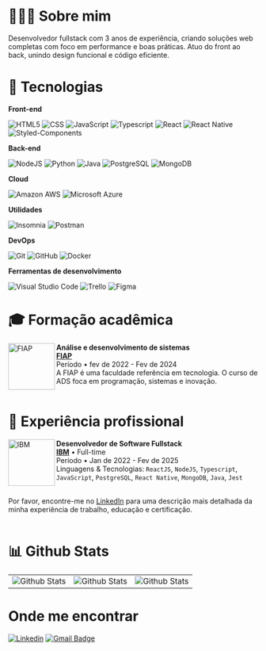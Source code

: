 
# 👨🏻‍💻 Sobre mim

  Desenvolvedor fullstack com 3 anos de experiência, criando soluções web completas com foco em performance e boas práticas.
Atuo do front ao back, unindo design funcional e código eficiente.


# 📖 Tecnologias

**Front-end**

![HTML5](https://img.shields.io/badge/-HTML5-333333?style=flat&logo=HTML5)
![CSS](https://img.shields.io/badge/-CSS-333333?style=flat&logo=CSS3&logoColor=1572B6)
![JavaScript](https://img.shields.io/badge/-JavaScript-333333?style=flat&logo=javascript)
![Typescript](https://img.shields.io/badge/TypeScript-333333?style=flat&logo=typescript)
![React](https://img.shields.io/badge/-React-333333?style=flat&logo=react)
![React Native](https://img.shields.io/badge/-React%20Native-333333?style=flat&logo=react)
![Styled-Components](https://img.shields.io/badge/styled--components-333333?style=flat&logo=styled-components)

**Back-end**

![NodeJS](https://img.shields.io/badge/Node.js-333333?style=flat&logo=node.js)
![Python](https://img.shields.io/badge/Python-333333?style=flat&logo=python&logoColor=white)
![Java](https://img.shields.io/badge/-Java-333333?style=flat&logo=Java&logoColor=007396)
![PostgreSQL](https://img.shields.io/badge/PostgreSQL-333333?style=flat&logo=postgresql)
![MongoDB](https://img.shields.io/badge/MongoDB-333333?style=flat&logo=mongodb)

**Cloud**

![Amazon AWS](https://img.shields.io/badge/Amazon_AWS-333333?style=flat&logo=amazon-aws&logoColor=white)
![Microsoft Azure](https://img.shields.io/badge/Microsoft_Azure-333333?style=flat&logo=microsoft-azure&logoColor=white)

**Utilidades**

![Insomnia](https://img.shields.io/badge/-Insomnia-333333?style=flat&logo=insomnia)
![Postman](https://img.shields.io/badge/-Postman-333333?style=flat&logo=postman)

**DevOps**

![Git](https://img.shields.io/badge/-Git-333333?style=flat&logo=git)
![GitHub](https://img.shields.io/badge/-GitHub-333333?style=flat&logo=github)
![Docker](https://img.shields.io/badge/-Docker-333333?style=flat&logo=docker)

**Ferramentas de desenvolvimento**

![Visual Studio Code](https://img.shields.io/badge/-Visual%20Studio%20Code-333333?style=flat&logo=visual-studio-code&logoColor=007ACC)
![Trello](https://img.shields.io/badge/-Trello-333333?style=flat&logo=trello&logoColor=007ACC)
![Figma](https://img.shields.io/badge/-Figma-333333?style=flat&logo=figma&logoColor=007ACC)

# 🎓 Formação acadêmica

[<img align="left" height="94px" width="94px" alt="FIAP" src="https://avatars.githubusercontent.com/u/79948663?s=200&v=4"/>](https://www.spacex.com/)

**Análise e desenvolvimento de sistemas** \
[**FIAP**](https://www.fiap.com.br/) <br>
Período • fev de 2022 - Fev de 2024 <br>
A FIAP é uma faculdade referência em tecnologia. O curso de ADS foca em programação, sistemas e inovação.<br><br>


# 💼 Experiência profissional

[<img align="left" height="94px" width="94px" alt="IBM" src="https://t.ctcdn.com.br/npouwF-3wxH1Bq5QyNtmaLKCPBM=/1080x1080/smart/i654119.png"/>](https://www.spacex.com/)

**Desenvolvedor de Software Fullstack** \
[**IBM**](https://www.ibm.com/br-pt) • Full-time <br>
Período • Jan de 2022 - Fev de 2025 <br>
Linguagens & Tecnologias: `ReactJS`, `NodeJS`, `Typescript`, `JavaScript`, `PostgreSQL`, `React Native`, `MongoDB`, `Java`, `Jest`<br><br>


Por favor, encontre-me no [LinkedIn](https://www.linkedin.com/in/jvmntr/) para uma descrição mais detalhada da minha experiência de trabalho, educação e certificação. <br><br>

# 📊 Github Stats

<table>
  <tr>
    <td>
      <img
        src="https://github-readme-stats.vercel.app/api?username=jvmntr&theme=tokyonight&show_icons=true" 
        alt="Github Stats"
      />
    </td>
    <td>
      <img
        src="https://github-readme-stats.vercel.app/api/top-langs/?username=jvmntr&theme=tokyonight&hide_border=false&include_all_commits=true&count_private=true&layout=compact" 
        alt="Github Stats"
      />
    </td>
    <td>
      <img
        src="https://github-readme-streak-stats.herokuapp.com/?user=jvmntr&theme=tokyonight&hide_border=false" 
        alt="Github Stats"
      />
    </td>
  </tr>
</table>

# Onde me encontrar

[![Linkedin](https://img.shields.io/badge/-Jvmntr-333333?style=flat-square&logo=Linkedin&logoColor=white&link=https://www.linkedin.com/in/jvmntr/)](https://www.linkedin.com/in/jvmntr/)
[![Gmail Badge](https://img.shields.io/badge/-jvmntr.email.com@gmail.com-333333?style=flat-square&logo=Gmail&logoColor=white&link=mailto:jvmntr.email.com@gmail.com)](mailto:jvmntr.email.com@gmail.com)
<!--
**Jvmntr/Jvmntr** is a ✨ _special_ ✨ repository because its `README.md` (this file) appears on your GitHub profile.

Here are some ideas to get you started:

- 🔭 I’m currently working on ...
- 🌱 I’m currently learning ...
- 👯 I’m looking to collaborate on ...
- 🤔 I’m looking for help with ...
- 💬 Ask me about ...
- 📫 How to reach me: ...
- 😄 Pronouns: ...
- ⚡ Fun fact: ...
-->
